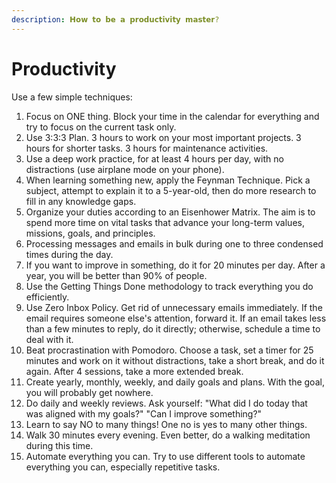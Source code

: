 ```yaml
---
description: 𝗛𝗼𝘄 𝘁𝗼 𝗯𝗲 𝗮 𝗽𝗿𝗼𝗱𝘂𝗰𝘁𝗶𝘃𝗶𝘁𝘆 𝗺𝗮𝘀𝘁𝗲𝗿?
---
```


# Productivity

Use a few simple techniques:

1. Focus on ONE thing. Block your time in the calendar for everything and try to focus on the current task only.
2. Use 3:3:3 Plan. 3 hours to work on your most important projects. 3 hours for shorter tasks. 3 hours for maintenance activities.
3. Use a deep work practice, for at least 4 hours per day, with no distractions (use airplane mode on your phone).
4. When learning something new, apply the Feynman Technique. Pick a subject, attempt to explain it to a 5-year-old, then do more research to fill in any knowledge gaps.
5. Organize your duties according to an Eisenhower Matrix. The aim is to spend more time on vital tasks that advance your long-term values, missions, goals, and principles.
6. Processing messages and emails in bulk during one to three condensed times during the day.
7. If you want to improve in something, do it for 20 minutes per day. After a year, you will be better than 90% of people.
8. Use the Getting Things Done methodology to track everything you do efficiently.
9. Use Zero Inbox Policy. Get rid of unnecessary emails immediately. If the email requires someone else's attention, forward it. If an email takes less than a few minutes to reply, do it directly; otherwise, schedule a time to deal with it.
10. Beat procrastination with Pomodoro. Choose a task, set a timer for 25 minutes and work on it without distractions, take a short break, and do it again. After 4 sessions, take a more extended break.
11. Create yearly, monthly, weekly, and daily goals and plans. With the goal, you will probably get nowhere.
12. Do daily and weekly reviews. Ask yourself: "What did I do today that was aligned with my goals?" "Can I improve something?"
13. Learn to say NO to many things! One no is yes to many other things.
14. Walk 30 minutes every evening. Even better, do a walking meditation during this time.
15. Automate everything you can. Try to use different tools to automate everything you can, especially repetitive tasks.
